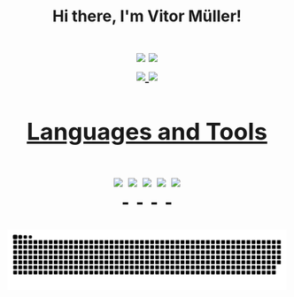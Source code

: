   <h1 align = "center">Hi there, I'm Vitor Müller!<h1>
<div align = "center"> 
<a href = "mailto:vitormuller013@gmail.com"><img src="https://img.shields.io/badge/Gmail-D14836?style=for-the-badge&logo=gmail&logoColor=white" target="_blank"></a>
  <a href="https://www.linkedin.com/in/vitor-müller" target="_blank"><img src="https://img.shields.io/badge/-LinkedIn-%230077B5?style=for-the-badge&logo=linkedin&logoColor=white" target="_blank"></a>
  </div>
<div align = "center">  
  <a href="https://github.com/vitox013">
  <img height="140em" src="https://github-readme-stats.vercel.app/api?username=vitox013&show_icons=true&theme=radical&include_all_commits=true&count_private=true"/>
  <img height="140em" src="https://github-readme-stats.vercel.app/api/top-langs/?username=vitox013&layout=compact&langs_count=7&theme=radical"/> 
    </div>
  

                                       
 
  <h2 align = "center">Languages and Tools<h2>
  <p align = "center" style="display: inline_block">
    
  <img align="top"  src="https://img.shields.io/badge/C-00599C?style=for-the-badge&logo=c&logoColor=white">
   
  <img align="top"  src="https://img.shields.io/badge/HTML5-E34F26?style=for-the-badge&logo=html5&logoColor=white">
    
  <img align="top"  src="https://img.shields.io/badge/CSS3-1572B6?style=for-the-badge&logo=css3&logoColor=white">
  
  <img align="top"  src="https://camo.githubusercontent.com/878e15b4f7576e844856dc60d855ba0587d3d2bc56211fbe69734ebccb13b068/68747470733a2f2f696d672e736869656c64732e696f2f62616467652f4c696e75782d4643433632343f7374796c653d666f722d7468652d6261646765266c6f676f3d6c696e7578266c6f676f436f6c6f723d626c61636b">
    
  <img align="top"  src="https://camo.githubusercontent.com/06c6858186510906c21d8c951168d55d976d7dfb9176ed6125c55b8a7de0baae/68747470733a2f2f696d672e736869656c64732e696f2f62616467652f4749542d4534344333303f7374796c653d666f722d7468652d6261646765266c6f676f3d676974266c6f676f436f6c6f723d7768697465">   
</p>
  
 
  
  </div>
  

  <div align = "center">
  
  ![Snake animation](https://github.com/vitox013/vitox013/blob/output/github-contribution-grid-snake.svg)
  
  </div>

